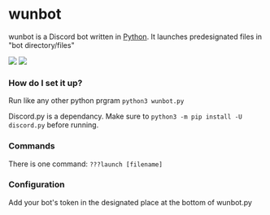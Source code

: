 # wunbot

wunbot is a Discord bot written in [Python](https://www.python.org "Python homepage"). It launches predesignated files in "bot directory/files"

![](gluten-free)
<img src="https://forthebadge.com/images/badges/gluten-free.svg">
### How do I set it up?

Run like any other python prgram `python3 wunbot.py` 

Discord.py is a dependancy. Make sure to `python3 -m pip install -U discord.py` before running. 

### Commands

There is one command: `???launch [filename]`

### Configuration

Add your bot's token in the designated place at the bottom of wunbot.py
